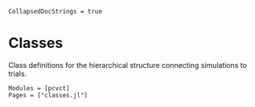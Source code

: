 ```@meta
CollapsedDocStrings = true
```

# Classes

Class definitions for the hierarchical structure connecting simulations to trials.

```@autodocs
Modules = [pcvct]
Pages = ["classes.jl"]
```